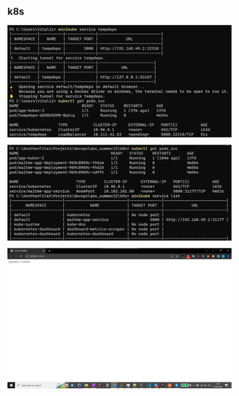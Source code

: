 ## k8s
![deploy created manually](screen1.png)

![deploy created from yaml](screen2.png)

![working time](screen3.png)
